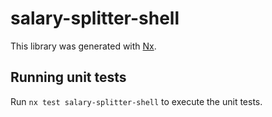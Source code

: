 # salary-splitter-shell

This library was generated with [Nx](https://nx.dev).

## Running unit tests

Run `nx test salary-splitter-shell` to execute the unit tests.
